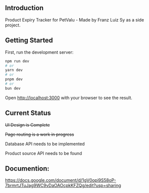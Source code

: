 ## Introduction

Product Expiry Tracker for PetValu - Made by Franz Luiz Sy as a side project.


## Getting Started

First, run the development server:

```bash
npm run dev
# or
yarn dev
# or
pnpm dev
# or
bun dev
```

Open [http://localhost:3000](http://localhost:3000) with your browser to see the result.


## Current Status
~~UI Design is Complete~~

~~Page routing is a work in progress~~

Database API needs to be implemented

Product source API needs to be found



## Documention:
https://docs.google.com/document/d/1gV0opi9S58oP-7brmrtJTuJag9WC9vDaOAOcpkKFZQg/edit?usp=sharing 
